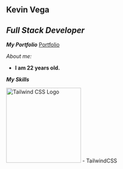 ## Kevin Vega
<!---->

## _Full Stack Developer_
 
<!---->
_**My Portfolio**_  [Portfolio](https://portfolio-app-nine-lovat.vercel.app/)

_About me:_
* **I am 22 years old.**

_**My Skills**_

<img src="https://github.com/Kevinelorigi/Kevinelorigi/assets/89889506/7d63e636-8174-4a74-b571-3acbb0a8c25e" alt="Tailwind CSS Logo" width="200"> - TailwindCSS



